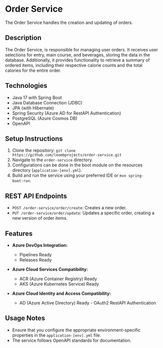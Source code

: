 # Order Service

The Order Service handles the creation and updating of orders.

## Description

The Order Service, is responsible for managing user orders. It receives user selections for entry, main course, and beverages, storing the data in the database. Additionally, it provides functionality to retrieve a summary of ordered items, including their respective calorie counts and the total calories for the entire order.

## Technologies

- Java 17 with Spring Boot
- Java Database Connection (JDBC)
- JPA (with Hibernate)
- Spring Security (Azure AD for RestAPI Authentication)
- PostgreSQL (Azure Cosmos DB)
- OpenAPI

## Setup Instructions

1. Clone the repository: `git clone https://github.com/leombprojects/order-service.git`
2. Navigate to the `order-service` directory.
3. Configurations can be done in the boot module on the resources directory (`application-[env].yml`).
4. Build and run the service using your preferred IDE or `mvn spring-boot:run`.

## REST API Endpoints

- `POST /order-service/order/create`: Creates a new order.
- `PUT /order-service/order/update`: Updates a specific order, creating a new version of order items.

## Features

- **Azure DevOps Integration:**
    - Pipelines Ready
    - Releases Ready

- **Azure Cloud Services Compatibility:**
    - ACR (Azure Container Registry) Ready
    - AKS (Azure Kubernetes Service) Ready

- **Azure Cloud Identity and Access Compatibility:**
    - AD (Azure Active Directory) Ready - OAuth2 RestAPI Authentication

## Usage Notes

- Ensure that you configure the appropriate environment-specific properties in the `application-[env].yml` file.
- The service follows OpenAPI standards for documentation.